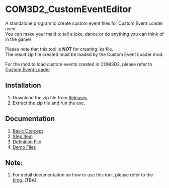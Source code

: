 # COM3D2_CustomEventEditor

A standalone program to create custom event files for Custom Event Loader used.<br>
You can make your maid to tell a joke, dance or do anything you can think of in the game!

Please note that this tool is **NOT** for creating .ks file.<br>
The result zip file created must be loaded by the Custom Event Loader mod.

For the mod to load custom events created in COM3D2, please refer to [Custom Event Loader](https://github.com/hawkeye-e/COM3D2_CustomEventLoader)
 


## Installation
1. Download the zip file from [Releases](https://github.com/hawkeye-e/COM3D2_CustomEventEditor/releases)<br>
2. Extract the zip file and run the exe.

## Documentation
1. [Basic Concept](https://hawkeye0.blogspot.com/2025/06/custom-event-editor-basic-concept.html)
2. [Step Item](https://hawkeye0.blogspot.com/2025/06/custom-event-editor-step-item.html)
3. [Definition File](https://hawkeye0.blogspot.com/2025/06/custom-event-editor-definition-file.html)
4. [Demo Files](https://hawkeye0.blogspot.com/2025/06/custom-event-loader-editor-demo-files.html)

## Note:
1. For detail documentation on how to use this tool, please refer to the [blog](https://hawkeye0.blogspot.com/). (TBA)

